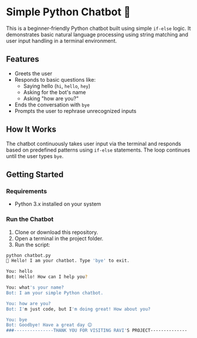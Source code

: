 # Simple Python Chatbot 🤖

This is a beginner-friendly Python chatbot built using simple `if-else` logic. It demonstrates basic natural language processing using string matching and user input handling in a terminal environment.

## Features

- Greets the user
- Responds to basic questions like:
  - Saying hello (`hi`, `hello`, `hey`)
  - Asking for the bot's name
  - Asking "how are you?"
- Ends the conversation with `bye`
- Prompts the user to rephrase unrecognized inputs

## How It Works

The chatbot continuously takes user input via the terminal and responds based on predefined patterns using `if-else` statements. The loop continues until the user types `bye`.

## Getting Started

### Requirements

- Python 3.x installed on your system

### Run the Chatbot

1. Clone or download this repository.
2. Open a terminal in the project folder.
3. Run the script:

```bash
python chatbot.py
🤖 Hello! I am your chatbot. Type 'bye' to exit.

You: hello
Bot: Hello! How can I help you?

You: what's your name?
Bot: I am your simple Python chatbot.

You: how are you?
Bot: I'm just code, but I'm doing great! How about you?

You: bye
Bot: Goodbye! Have a great day 😊
###---------------THANK YOU FOR VISITING RAVI'S PROJECT--------------
